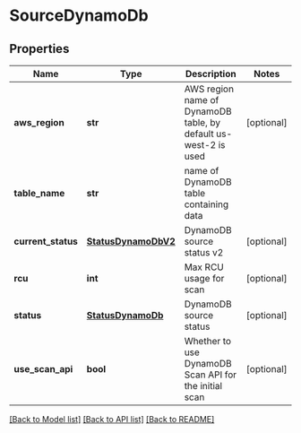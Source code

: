 # SourceDynamoDb

## Properties
Name | Type | Description | Notes
------------ | ------------- | ------------- | -------------
**aws_region** | **str** | AWS region name of DynamoDB table, by default us-west-2 is used | [optional] 
**table_name** | **str** | name of DynamoDB table containing data | 
**current_status** | [**StatusDynamoDbV2**](StatusDynamoDbV2.md) | DynamoDB source status v2 | [optional] 
**rcu** | **int** | Max RCU usage for scan | [optional] 
**status** | [**StatusDynamoDb**](StatusDynamoDb.md) | DynamoDB source status | [optional] 
**use_scan_api** | **bool** | Whether to use DynamoDB Scan API for the initial scan | [optional] 

[[Back to Model list]](../README.md#documentation-for-models) [[Back to API list]](../README.md#documentation-for-api-endpoints) [[Back to README]](../README.md)


